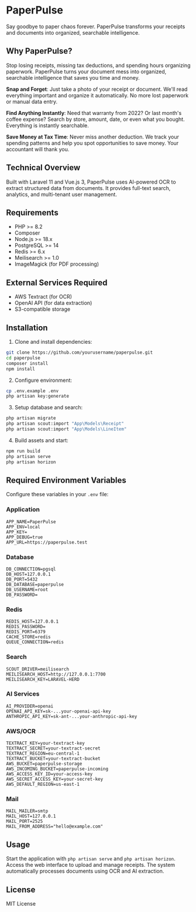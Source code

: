 # PaperPulse

Say goodbye to paper chaos forever. PaperPulse transforms your receipts and documents into organized, searchable intelligence.

## Why PaperPulse?

Stop losing receipts, missing tax deductions, and spending hours organizing paperwork. PaperPulse turns your document mess into organized, searchable intelligence that saves you time and money.

**Snap and Forget**: Just take a photo of your receipt or document. We'll read everything important and organize it automatically. No more lost paperwork or manual data entry.

**Find Anything Instantly**: Need that warranty from 2022? Or last month's coffee expense? Search by store, amount, date, or even what you bought. Everything is instantly searchable.

**Save Money at Tax Time**: Never miss another deduction. We track your spending patterns and help you spot opportunities to save money. Your accountant will thank you.

## Technical Overview

Built with Laravel 11 and Vue.js 3, PaperPulse uses AI-powered OCR to extract structured data from documents. It provides full-text search, analytics, and multi-tenant user management.

## Requirements

- PHP >= 8.2
- Composer
- Node.js >= 18.x
- PostgreSQL >= 14
- Redis >= 6.x
- Meilisearch >= 1.0
- ImageMagick (for PDF processing)

## External Services Required

- AWS Textract (for OCR)
- OpenAI API (for data extraction)
- S3-compatible storage

## Installation

1. Clone and install dependencies:
```bash
git clone https://github.com/yourusername/paperpulse.git
cd paperpulse
composer install
npm install
```

2. Configure environment:
```bash
cp .env.example .env
php artisan key:generate
```

3. Setup database and search:
```bash
php artisan migrate
php artisan scout:import "App\Models\Receipt"
php artisan scout:import "App\Models\LineItem"
```

4. Build assets and start:
```bash
npm run build
php artisan serve
php artisan horizon
```

## Required Environment Variables

Configure these variables in your `.env` file:

### Application
```
APP_NAME=PaperPulse
APP_ENV=local
APP_KEY=
APP_DEBUG=true
APP_URL=https://paperpulse.test
```

### Database
```
DB_CONNECTION=pgsql
DB_HOST=127.0.0.1
DB_PORT=5432
DB_DATABASE=paperpulse
DB_USERNAME=root
DB_PASSWORD=
```

### Redis
```
REDIS_HOST=127.0.0.1
REDIS_PASSWORD=
REDIS_PORT=6379
CACHE_STORE=redis
QUEUE_CONNECTION=redis
```

### Search
```
SCOUT_DRIVER=meilisearch
MEILISEARCH_HOST=http://127.0.0.1:7700
MEILISEARCH_KEY=LARAVEL-HERD
```

### AI Services
```
AI_PROVIDER=openai
OPENAI_API_KEY=sk-...your-openai-api-key
ANTHROPIC_API_KEY=sk-ant-...your-anthropic-api-key
```

### AWS/OCR
```
TEXTRACT_KEY=your-textract-key
TEXTRACT_SECRET=your-textract-secret
TEXTRACT_REGION=eu-central-1
TEXTRACT_BUCKET=your-textract-bucket
AWS_BUCKET=paperpulse-storage
AWS_INCOMING_BUCKET=paperpulse-incoming
AWS_ACCESS_KEY_ID=your-access-key
AWS_SECRET_ACCESS_KEY=your-secret-key
AWS_DEFAULT_REGION=us-east-1
```

### Mail
```
MAIL_MAILER=smtp
MAIL_HOST=127.0.0.1
MAIL_PORT=2525
MAIL_FROM_ADDRESS="hello@example.com"
```

## Usage

Start the application with `php artisan serve` and `php artisan horizon`. Access the web interface to upload and manage receipts. The system automatically processes documents using OCR and AI extraction.

## License

MIT License